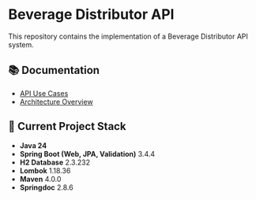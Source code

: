 # Beverage Distributor API

This repository contains the implementation of a Beverage Distributor API system. 

## 📚 Documentation

- [API Use Cases](docs/use-cases.md)
- [Architecture Overview](docs/architecture.md)

## 🔧 Current Project Stack

- **Java 24**
- **Spring Boot (Web, JPA, Validation)** 3.4.4
- **H2 Database** 2.3.232
- **Lombok** 1.18.36
- **Maven** 4.0.0
- **Springdoc** 2.8.6